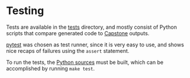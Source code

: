 Testing
=======

Tests are available in the [tests](../test) directory, and mostly consist of Python
scripts that compare generated code to [Capstone](http://www.capstone-engine.org) outputs.

[pytest](https://docs.pytest.org/en/latest/) was chosen as test runner,
since it is very easy to use, and shows nice recaps of failures using the
`assert` statement.

To run the tests, the [Python sources](../dist/python)
must be built, which can be accomplished by running `make test`.
